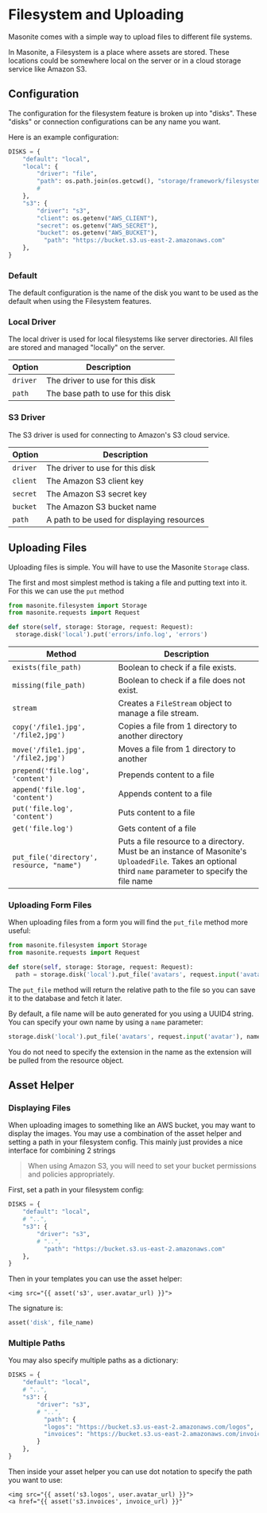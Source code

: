 # Filesystem and Uploading

Masonite comes with a simple way to upload files to different file systems.

In Masonite, a Filesystem is a place where assets are stored. These locations could be somewhere local on the server or in a cloud storage service like Amazon S3.

## Configuration

The configuration for the filesystem feature is broken up into "disks". These "disks" or connection configurations can be any name you want.

Here is an example configuration:

```python
DISKS = {
    "default": "local",
    "local": {
        "driver": "file",
        "path": os.path.join(os.getcwd(), "storage/framework/filesystem")
        #
    },
    "s3": {
        "driver": "s3",
        "client": os.getenv("AWS_CLIENT"),
        "secret": os.getenv("AWS_SECRET"),
        "bucket": os.getenv("AWS_BUCKET"),
          "path": "https://bucket.s3.us-east-2.amazonaws.com"
    },
}
```

### Default

The default configuration is the name of the disk you want to be used as the default when using the Filesystem features.

### Local Driver

The local driver is used for local filesystems like server directories. All files are stored and managed "locally" on the server.

| Option   | Description                        |
| -------- | ---------------------------------- |
| `driver` | The driver to use for this disk    |
| `path`   | The base path to use for this disk |

### S3 Driver

The S3 driver is used for connecting to Amazon's S3 cloud service.

| Option   | Description                                |
| -------- | ------------------------------------------ |
| `driver` | The driver to use for this disk            |
| `client` | The Amazon S3 client key                   |
| `secret` | The Amazon S3 secret key                   |
| `bucket` | The Amazon S3 bucket name                  |
| `path`   | A path to be used for displaying resources |

## Uploading Files

Uploading files is simple. You will have to use the Masonite `Storage` class.

The first and most simplest method is taking a file and putting text into it. For this we can use the `put` method

```python
from masonite.filesystem import Storage
from masonite.requests import Request

def store(self, storage: Storage, request: Request):
  storage.disk('local').put('errors/info.log', 'errors')
```

| Method                                    | Description                                                                                                                                              |
| ----------------------------------------- | -------------------------------------------------------------------------------------------------------------------------------------------------------- |
| `exists(file_path)`                       | Boolean to check if a file exists.                                                                                                                       |
| `missing(file_path)`                      | Boolean to check if a file does not exist.                                                                                                               |
| `stream`                                  | Creates a `FileStream` object to manage a file stream.                                                                                                   |
| `copy('/file1.jpg', '/file2,jpg')`        | Copies a file from 1 directory to another directory                                                                                                      |
| `move('/file1.jpg', '/file2,jpg')`        | Moves a file from 1 directory to another                                                                                                                 |
| `prepend('file.log', 'content')`          | Prepends content to a file                                                                                                                               |
| `append('file.log', 'content')`           | Appends content to a file                                                                                                                                |
| `put('file.log', 'content')`              | Puts content to a file                
| `get('file.log')`                         | Gets content of a file                |
| `put_file('directory', resource, "name")` | Puts a file resource to a directory. Must be an instance of Masonite's `UploadedFile`. Takes an optional third `name` parameter to specify the file name |

### Uploading Form Files

When uploading files from a form you will find the `put_file` method more useful:

```python
from masonite.filesystem import Storage
from masonite.requests import Request

def store(self, storage: Storage, request: Request):
  path = storage.disk('local').put_file('avatars', request.input('avatar'))
```

The `put_file` method will return the relative path to the file so you can save it to the database and fetch it later.

By default, a file name will be auto generated for you using a UUID4 string. You can specify your own name by using a `name` parameter:

```python
storage.disk('local').put_file('avatars', request.input('avatar'), name="user1")
```

You do not need to specify the extension in the name as the extension will be pulled from the resource object.

## Asset Helper

### Displaying Files

When uploading images to something like an AWS bucket, you may want to display the images. You may use a combination of the asset helper and setting a path in your filesystem config. This mainly just provides a nice interface for combining 2 strings

> When using Amazon S3, you will need to set your bucket permissions and policies appropriately.

First, set a path in your filesystem config:

```python
DISKS = {
    "default": "local",
    # "..",
    "s3": {
        "driver": "s3",
        # "..",
          "path": "https://bucket.s3.us-east-2.amazonaws.com"
    },
}
```

Then in your templates you can use the asset helper:

```markup
<img src="{{ asset('s3', user.avatar_url) }}">
```

The signature is:

```python
asset('disk', file_name)
```

### Multiple Paths

You may also specify multiple paths as a dictionary:

```python
DISKS = {
    "default": "local",
    # "..",
    "s3": {
        "driver": "s3",
        # "..",
          "path": {
          "logos": "https://bucket.s3.us-east-2.amazonaws.com/logos",
          "invoices": "https://bucket.s3.us-east-2.amazonaws.com/invoices"
        }
    },
}
```

Then inside your asset helper you can use dot notation to specify the path you want to use:

```markup
<img src="{{ asset('s3.logos', user.avatar_url) }}">
<a href="{{ asset('s3.invoices', invoice_url) }}"
```
